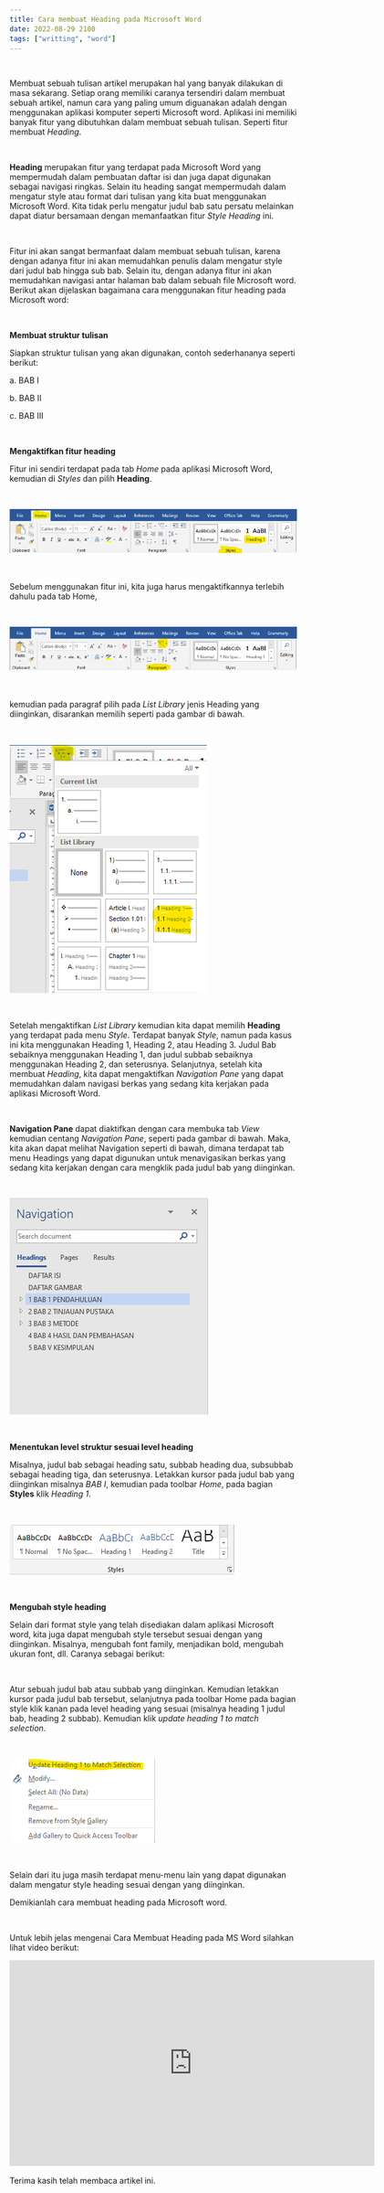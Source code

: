 ```yaml
---
title: Cara membuat Heading pada Microsoft Word
date: 2022-08-29 2100
tags: ["writting", "word"]
---
```


<br>

Membuat sebuah tulisan artikel merupakan hal yang banyak dilakukan di masa sekarang. Setiap orang memiliki caranya tersendiri dalam membuat sebuah artikel, namun cara yang paling umum diguanakan adalah dengan menggunakan aplikasi komputer seperti Microsoft word. Aplikasi ini memiliki banyak fitur yang dibutuhkan dalam membuat sebuah tulisan. Seperti fitur membuat *Heading*.

<br>

**Heading** merupakan fitur yang terdapat pada Microsoft Word yang mempermudah dalam pembuatan daftar isi dan juga dapat digunakan sebagai navigasi ringkas. Selain itu heading sangat mempermudah dalam mengatur style atau format dari tulisan yang kita buat menggunakan Microsoft Word. Kita tidak perlu mengatur judul bab satu persatu melainkan dapat diatur bersamaan dengan memanfaatkan fitur *Style Heading* ini.

<br>

Fitur ini akan sangat bermanfaat dalam membuat sebuah tulisan, karena dengan adanya fitur ini akan memudahkan penulis dalam mengatur style dari judul bab hingga sub bab. Selain itu, dengan adanya fitur ini akan memudahkan navigasi antar halaman bab dalam sebuah file Microsoft word. Berikut akan dijelaskan bagaimana cara menggunakan fitur heading pada Microsoft word:

<br> 

**Membuat struktur tulisan**

Siapkan struktur tulisan yang akan digunakan, contoh sederhananya seperti berikut:

a. BAB I

b. BAB II

c. BAB III

<br>

**Mengaktifkan fitur heading**

Fitur ini sendiri terdapat pada tab *Home* pada aplikasi Microsoft Word, kemudian di *Styles* dan pilih **Heading**.

<br>

![](./1.png)

<br>

Sebelum menggunakan fitur ini, kita juga harus mengaktifkannya terlebih dahulu pada tab Home,

<br>

![](./2.png)

<br>

kemudian pada paragraf pilih pada *List Library* jenis Heading yang diinginkan, disarankan memilih seperti pada gambar di bawah.

<br>

![](./3.png)

<br>

Setelah mengaktifkan *List Library* kemudian kita dapat memilih **Heading** yang terdapat pada menu *Style*. Terdapat banyak *Style*, namun pada kasus ini kita menggunakan Heading 1, Heading 2, atau Heading 3. Judul Bab sebaiknya menggunakan Heading 1, dan judul subbab sebaiknya menggunakan Heading 2, dan seterusnya. Selanjutnya, setelah kita membuat *Heading*, kita dapat mengaktifkan *Navigation Pane* yang dapat memudahkan dalam navigasi berkas yang sedang kita kerjakan pada aplikasi Microsoft Word.

<br>

**Navigation Pane** dapat diaktifkan dengan cara membuka tab *View* kemudian centang *Navigation Pane*, seperti pada gambar di bawah. Maka, kita akan dapat melihat Navigation seperti di bawah, dimana terdapat tab menu Headings yang dapat digunukan untuk menavigasikan berkas yang sedang kita kerjakan dengan cara mengklik pada judul bab yang diinginkan.

<br>

![View](./4.jpg)

<br>

**Menentukan level struktur sesuai level heading**

Misalnya, judul bab sebagai heading satu, subbab heading dua, subsubbab sebagai heading tiga, dan seterusnya. Letakkan kursor pada judul bab yang diinginkan misalnya *BAB I*, kemudian pada toolbar *Home*, pada bagian **Styles** klik *Heading 1*.

<br>

![](./5.png)

<br>

**Mengubah style heading**

Selain dari format style yang telah disediakan dalam aplikasi Microsoft word, kita juga dapat mengubah style tersebut sesuai dengan yang diinginkan. Misalnya, mengubah font family, menjadikan bold, mengubah ukuran font, dll. Caranya sebagai berikut:

<br>

Atur sebuah judul bab atau subbab yang diinginkan. Kemudian letakkan kursor pada judul bab tersebut, selanjutnya pada toolbar Home pada bagian style klik kanan pada level heading yang sesuai (misalnya heading 1 judul bab, heading 2 subbab). Kemudian klik *update heading 1 to match selection*.

<br>

![](./6.png)

<br>

Selain dari itu juga masih terdapat menu-menu lain yang dapat digunakan dalam mengatur style heading sesuai dengan yang diinginkan.

Demikianlah cara membuat heading pada Microsoft word.

<br>

Untuk lebih jelas mengenai Cara Membuat Heading pada MS Word silahkan lihat video berikut:

<iframe width="640" height="360" src="https://www.youtube.com/embed/arbDZVNsop4" title="Ms Word | Part 1 Heading" frameborder="0" allow="accelerometer; autoplay; clipboard-write; encrypted-media; gyroscope; picture-in-picture" allowfullscreen></iframe>

<br>

Terima kasih telah membaca artikel ini.